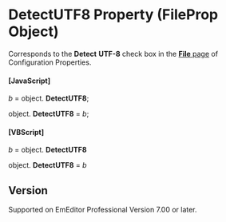 # DetectUTF8 Property (FileProp Object)

Corresponds to the **Detect**
**UTF-8** check box in the
[**File** page](../../dlg/properties/file/index) of Configuration Properties.

#### \[JavaScript\]

_b_ =
object. **DetectUTF8**;

object. **DetectUTF8** = _b_;

#### \[VBScript\]

_b_ =
object. **DetectUTF8**

object. **DetectUTF8** = _b_

## Version

Supported on EmEditor Professional Version 7.00 or later.

